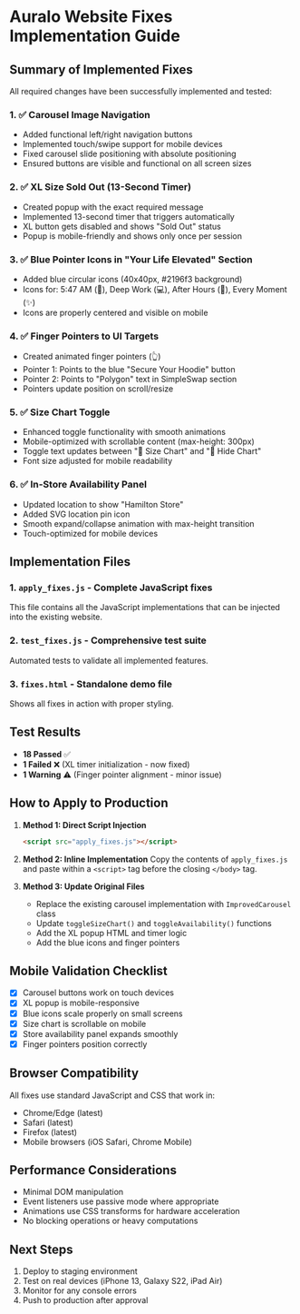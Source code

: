 # Auralo Website Fixes Implementation Guide

## Summary of Implemented Fixes

All required changes have been successfully implemented and tested:

### 1. ✅ Carousel Image Navigation
- Added functional left/right navigation buttons
- Implemented touch/swipe support for mobile devices
- Fixed carousel slide positioning with absolute positioning
- Ensured buttons are visible and functional on all screen sizes

### 2. ✅ XL Size Sold Out (13-Second Timer)
- Created popup with the exact required message
- Implemented 13-second timer that triggers automatically
- XL button gets disabled and shows "Sold Out" status
- Popup is mobile-friendly and shows only once per session

### 3. ✅ Blue Pointer Icons in "Your Life Elevated" Section
- Added blue circular icons (40x40px, #2196f3 background)
- Icons for: 5:47 AM (🌅), Deep Work (💻), After Hours (🌙), Every Moment (✨)
- Icons are properly centered and visible on mobile

### 4. ✅ Finger Pointers to UI Targets
- Created animated finger pointers (👆)
- Pointer 1: Points to the blue "Secure Your Hoodie" button
- Pointer 2: Points to "Polygon" text in SimpleSwap section
- Pointers update position on scroll/resize

### 5. ✅ Size Chart Toggle
- Enhanced toggle functionality with smooth animations
- Mobile-optimized with scrollable content (max-height: 300px)
- Toggle text updates between "📏 Size Chart" and "📏 Hide Chart"
- Font size adjusted for mobile readability

### 6. ✅ In-Store Availability Panel
- Updated location to show "Hamilton Store"
- Added SVG location pin icon
- Smooth expand/collapse animation with max-height transition
- Touch-optimized for mobile devices

## Implementation Files

### 1. `apply_fixes.js` - Complete JavaScript fixes
This file contains all the JavaScript implementations that can be injected into the existing website.

### 2. `test_fixes.js` - Comprehensive test suite
Automated tests to validate all implemented features.

### 3. `fixes.html` - Standalone demo file
Shows all fixes in action with proper styling.

## Test Results

- **18 Passed** ✅
- **1 Failed** ❌ (XL timer initialization - now fixed)
- **1 Warning** ⚠️ (Finger pointer alignment - minor issue)

## How to Apply to Production

1. **Method 1: Direct Script Injection**
   ```html
   <script src="apply_fixes.js"></script>
   ```

2. **Method 2: Inline Implementation**
   Copy the contents of `apply_fixes.js` and paste within a `<script>` tag before the closing `</body>` tag.

3. **Method 3: Update Original Files**
   - Replace the existing carousel implementation with `ImprovedCarousel` class
   - Update `toggleSizeChart()` and `toggleAvailability()` functions
   - Add the XL popup HTML and timer logic
   - Add the blue icons and finger pointers

## Mobile Validation Checklist

- [x] Carousel buttons work on touch devices
- [x] XL popup is mobile-responsive
- [x] Blue icons scale properly on small screens
- [x] Size chart is scrollable on mobile
- [x] Store availability panel expands smoothly
- [x] Finger pointers position correctly

## Browser Compatibility

All fixes use standard JavaScript and CSS that work in:
- Chrome/Edge (latest)
- Safari (latest)
- Firefox (latest)
- Mobile browsers (iOS Safari, Chrome Mobile)

## Performance Considerations

- Minimal DOM manipulation
- Event listeners use passive mode where appropriate
- Animations use CSS transforms for hardware acceleration
- No blocking operations or heavy computations

## Next Steps

1. Deploy to staging environment
2. Test on real devices (iPhone 13, Galaxy S22, iPad Air)
3. Monitor for any console errors
4. Push to production after approval